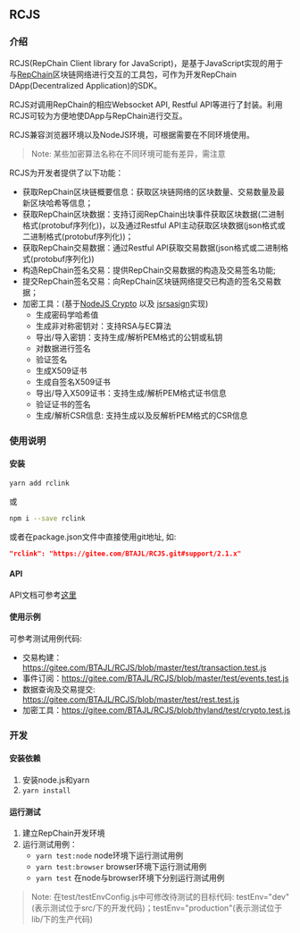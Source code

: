 ## RCJS

### 介绍
RCJS(RepChain Client library for JavaScript)，是基于JavaScript实现的用于与[RepChain](https://gitee.com/BTAJL/repchain)区块链网络进行交互的工具包，可作为开发RepChain DApp(Decentralized Application)的SDK。

RCJS对调用RepChain的相应Websocket API, Restful API等进行了封装。利用RCJS可较为方便地使DApp与RepChain进行交互。

RCJS兼容浏览器环境以及NodeJS环境，可根据需要在不同环境使用。
> Note: 某些加密算法名称在不同环境可能有差异，需注意

RCJS为开发者提供了以下功能：
- 获取RepChain区块链概要信息：获取区块链网络的区块数量、交易数量及最新区块哈希等信息；
- 获取RepChain区块数据：支持订阅RepChain出块事件获取区块数据(二进制格式(protobuf序列化))，以及通过Restful API主动获取区块数据(json格式或二进制格式(protobuf序列化))；
- 获取RepChain交易数据：通过Restful API获取交易数据(json格式或二进制格式(protobuf序列化))
- 构造RepChain签名交易：提供RepChain交易数据的构造及交易签名功能;
- 提交RepChain签名交易：向RepChain区块链网络提交已构造的签名交易数据；
- 加密工具：(基于[NodeJS Crypto](https://nodejs.org/docs/latest-v10.x/api/crypto.html) 以及 [jsrsasign](https://github.com/kjur/jsrsasign)实现)
  + 生成密码学哈希值
  + 生成非对称密钥对：支持RSA与EC算法
  + 导出/导入密钥：支持生成/解析PEM格式的公钥或私钥
  + 对数据进行签名
  + 验证签名
  + 生成X509证书
  + 生成自签名X509证书
  + 导出/导入X509证书：支持生成/解析PEM格式证书信息
  + 验证证书的签名
  + 生成/解析CSR信息: 支持生成以及反解析PEM格式的CSR信息

### 使用说明
#### 安装 
```bash
yarn add rclink
``` 
或 
```bash
npm i --save rclink
```
或者在package.json文件中直接使用git地址, 如:
```json
"rclink": "https://gitee.com/BTAJL/RCJS.git#support/2.1.x" 
```
#### API
API文档可参考[这里](https://btajl.gitee.io/rcjs)
#### 使用示例
可参考测试用例代码:
- 交易构建： https://gitee.com/BTAJL/RCJS/blob/master/test/transaction.test.js
- 事件订阅：https://gitee.com/BTAJL/RCJS/blob/master/test/events.test.js
- 数据查询及交易提交: https://gitee.com/BTAJL/RCJS/blob/master/test/rest.test.js
- 加密工具：https://gitee.com/BTAJL/RCJS/blob/thyland/test/crypto.test.js

### 开发
#### 安装依赖
1. 安装node.js和yarn
2. `yarn install`

#### 运行测试
1. 建立RepChain开发环境
2. 运行测试用例：
    - `yarn test:node` node环境下运行测试用例
    - `yarn test:browser` browser环境下运行测试用例
    - `yarn test` 在node与browser环境下分别运行测试用例
>Note: 在test/testEnvConfig.js中可修改待测试的目标代码: testEnv="dev"(表示测试位于src/下的开发代码)；testEnv="production"(表示测试位于lib/下的生产代码)
